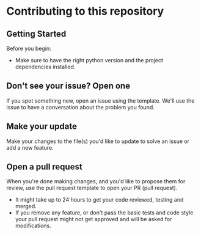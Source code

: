 # Contributing to this repository

## Getting Started

Before you begin:

* Make sure to have the right python version and the project dependencies installed.

## Don't see your issue? Open one

If you spot something new, open an issue using the template.
We'll use the issue to have a conversation about the problem you found.

## Make your update

Make your changes to the file(s) you'd like to update to solve an issue 
or add a new feature.

## Open a pull request

When you're done making changes, 
and you'd like to propose them for review, 
use the pull request template to open your PR (pull request).

* It might take up to 24 hours to get your code reviewed, testing and merged.
* If you remove any feature, or don't pass the basic tests and code style your 
pull request might not get approved and will be asked for modifications.